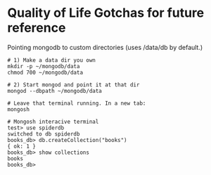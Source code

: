 # Quality of Life Gotchas for future reference

Pointing mongodb to custom directories (uses /data/db by default.)
```
# 1) Make a data dir you own
mkdir -p ~/mongodb/data
chmod 700 ~/mongodb/data

# 2) Start mongod and point it at that dir
mongod --dbpath ~/mongodb/data

# Leave that terminal running. In a new tab:
mongosh

# Mongosh interacive terminal
test> use spiderdb
switched to db spiderdb
books_db> db.createCollection("books")
{ ok: 1 }
books_db> show collections
books
books_db>
```